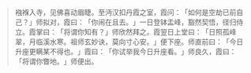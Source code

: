 
> 襁褓入寺，见佛喜动眉睫。至沔汉扣丹霞之室，霞问：​「如何是空劫已前自己？​」师拟对，霞曰：​「你闹在且去。​」一日登钵盂峰，豁然契悟，径归侍立。霞掌曰：​「将谓你知有？​」师欣然拜之。霞翌日上堂曰：​「日照孤峰翠，月临溪水寒。祖师玄妙诀，莫向寸心安。​」便下座。师直前曰：​「今日升座更瞒某不得也。​」霞曰：​「你试举我今日升座看。​」师良久，霞曰：​「将谓你瞥地。​」师便出。
